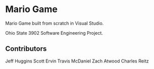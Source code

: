Mario Game
=========================

Mario Game built from scratch in Visual Studio.  

Ohio State 3902 Software Engineering Project.

## Contributors

Jeff Huggins
Scott Ervin
Travis McDaniel
Zach Atwood
Charles Reitz

